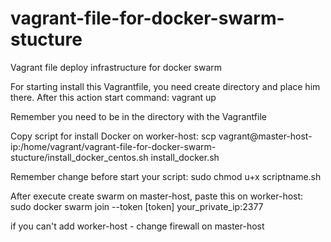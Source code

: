 # vagrant-file-for-docker-swarm-stucture

Vagrant file deploy infrastructure for docker swarm 

For starting install this Vagrantfile, you need create directory and place him there.
After this action start command:
 vagrant up

Remember you need to be in the directory with the Vagrantfile

Copy script for install Docker on worker-host:
scp vagrant@master-host-ip:/home/vagrant/vagrant-file-for-docker-swarm-stucture/install_docker_centos.sh install_docker.sh

Remember change before start your script: 
sudo chmod u+x scriptname.sh

After execute create swarm on master-host, paste this on worker-host:
sudo docker swarm join --token [token] your_private_ip:2377

if you can't add worker-host - change firewall on master-host
